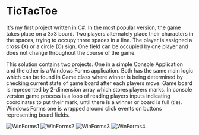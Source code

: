 # TicTacToe
It's my first project written in C#.
In the most popular version, the game takes place on a 3x3 board. Two players alternately place their characters in the spaces, trying to occupy three spaces in a line. The player is assigned a cross (X) or a circle (O) sign. One field can be occupied by one player and does not change throughout the course of the game.

This solution contains two projects. One in a simple Console Application and the other is a Windows Forms application. Both has the same main logic which can be found in Game class where winner is being determined by checking current state of game board after each players move. Game board is represented by 2-dimension array which stores players marks. In console version game process is a loop of reading players inputs indicating coordinates to put their mark, until there is a winner or board is full (tie). Windows Forms one is wrapped around click events on buttons representing board fields.

![WinForms1](https://user-images.githubusercontent.com/97447088/175339673-93ef5a2e-1154-4e6f-a1fd-e576b8b19bd9.png)
![WinForms2](https://user-images.githubusercontent.com/97447088/175339685-d36be6fb-e3b9-4d4b-ad67-a3fbfb1a623b.png)
![WinForms3](https://user-images.githubusercontent.com/97447088/175339692-8ca0ac5a-f1f2-4b40-be95-c85ecd6f5122.png)
![WinForms4](https://user-images.githubusercontent.com/97447088/175339705-c51f505d-ba47-4739-8507-bbdf787efcf8.png)
